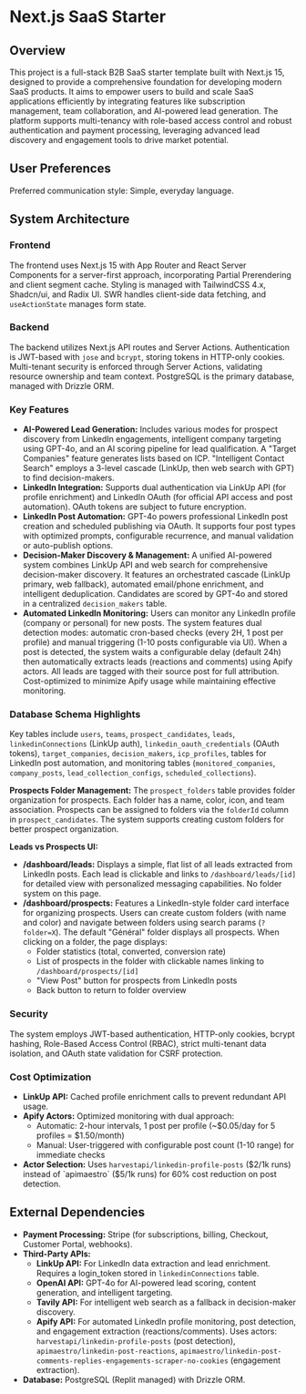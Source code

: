 # Next.js SaaS Starter

## Overview

This project is a full-stack B2B SaaS starter template built with Next.js 15, designed to provide a comprehensive foundation for developing modern SaaS products. It aims to empower users to build and scale SaaS applications efficiently by integrating features like subscription management, team collaboration, and AI-powered lead generation. The platform supports multi-tenancy with role-based access control and robust authentication and payment processing, leveraging advanced lead discovery and engagement tools to drive market potential.

## User Preferences

Preferred communication style: Simple, everyday language.

## System Architecture

### Frontend

The frontend uses Next.js 15 with App Router and React Server Components for a server-first approach, incorporating Partial Prerendering and client segment cache. Styling is managed with TailwindCSS 4.x, Shadcn/ui, and Radix UI. SWR handles client-side data fetching, and `useActionState` manages form state.

### Backend

The backend utilizes Next.js API routes and Server Actions. Authentication is JWT-based with `jose` and `bcrypt`, storing tokens in HTTP-only cookies. Multi-tenant security is enforced through Server Actions, validating resource ownership and team context. PostgreSQL is the primary database, managed with Drizzle ORM.

### Key Features

*   **AI-Powered Lead Generation:** Includes various modes for prospect discovery from LinkedIn engagements, intelligent company targeting using GPT-4o, and an AI scoring pipeline for lead qualification. A "Target Companies" feature generates lists based on ICP. "Intelligent Contact Search" employs a 3-level cascade (LinkUp, then web search with GPT) to find decision-makers.
*   **LinkedIn Integration:** Supports dual authentication via LinkUp API (for profile enrichment) and LinkedIn OAuth (for official API access and post automation). OAuth tokens are subject to future encryption.
*   **LinkedIn Post Automation:** GPT-4o powers professional LinkedIn post creation and scheduled publishing via OAuth. It supports four post types with optimized prompts, configurable recurrence, and manual validation or auto-publish options.
*   **Decision-Maker Discovery & Management:** A unified AI-powered system combines LinkUp API and web search for comprehensive decision-maker discovery. It features an orchestrated cascade (LinkUp primary, web fallback), automated email/phone enrichment, and intelligent deduplication. Candidates are scored by GPT-4o and stored in a centralized `decision_makers` table.
*   **Automated LinkedIn Monitoring:** Users can monitor any LinkedIn profile (company or personal) for new posts. The system features dual detection modes: automatic cron-based checks (every 2H, 1 post per profile) and manual triggering (1-10 posts configurable via UI). When a post is detected, the system waits a configurable delay (default 24h) then automatically extracts leads (reactions and comments) using Apify actors. All leads are tagged with their source post for full attribution. Cost-optimized to minimize Apify usage while maintaining effective monitoring.

### Database Schema Highlights

Key tables include `users`, `teams`, `prospect_candidates`, `leads`, `linkedinConnections` (LinkUp auth), `linkedin_oauth_credentials` (OAuth tokens), `target_companies`, `decision_makers`, `icp_profiles`, tables for LinkedIn post automation, and monitoring tables (`monitored_companies`, `company_posts`, `lead_collection_configs`, `scheduled_collections`).

**Prospects Folder Management:** The `prospect_folders` table provides folder organization for prospects. Each folder has a name, color, icon, and team association. Prospects can be assigned to folders via the `folderId` column in `prospect_candidates`. The system supports creating custom folders for better prospect organization.

**Leads vs Prospects UI:**
- **/dashboard/leads:** Displays a simple, flat list of all leads extracted from LinkedIn posts. Each lead is clickable and links to `/dashboard/leads/[id]` for detailed view with personalized messaging capabilities. No folder system on this page.
- **/dashboard/prospects:** Features a LinkedIn-style folder card interface for organizing prospects. Users can create custom folders (with name and color) and navigate between folders using search params (`?folder=X`). The default "Général" folder displays all prospects. When clicking on a folder, the page displays:
  - Folder statistics (total, converted, conversion rate)
  - List of prospects in the folder with clickable names linking to `/dashboard/prospects/[id]`
  - "View Post" button for prospects from LinkedIn posts
  - Back button to return to folder overview

### Security

The system employs JWT-based authentication, HTTP-only cookies, bcrypt hashing, Role-Based Access Control (RBAC), strict multi-tenant data isolation, and OAuth state validation for CSRF protection.

### Cost Optimization

*   **LinkUp API:** Cached profile enrichment calls to prevent redundant API usage.
*   **Apify Actors:** Optimized monitoring with dual approach:
    *   Automatic: 2-hour intervals, 1 post per profile (~$0.05/day for 5 profiles = $1.50/month)
    *   Manual: User-triggered with configurable post count (1-10 range) for immediate checks
*   **Actor Selection:** Uses `harvestapi/linkedin-profile-posts` ($2/1k runs) instead of `apimaestro` ($5/1k runs) for 60% cost reduction on post detection.

## External Dependencies

*   **Payment Processing:** Stripe (for subscriptions, billing, Checkout, Customer Portal, webhooks).
*   **Third-Party APIs:**
    *   **LinkUp API:** For LinkedIn data extraction and lead enrichment. Requires a login_token stored in `linkedinConnections` table.
    *   **OpenAI API:** GPT-4o for AI-powered lead scoring, content generation, and intelligent targeting.
    *   **Tavily API:** For intelligent web search as a fallback in decision-maker discovery.
    *   **Apify API:** For automated LinkedIn profile monitoring, post detection, and engagement extraction (reactions/comments). Uses actors: `harvestapi/linkedin-profile-posts` (post detection), `apimaestro/linkedin-post-reactions`, `apimaestro/linkedin-post-comments-replies-engagements-scraper-no-cookies` (engagement extraction).
*   **Database:** PostgreSQL (Replit managed) with Drizzle ORM.